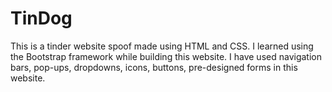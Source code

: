 # TinDog
This is a tinder website spoof made using HTML and CSS. I learned using the Bootstrap framework while building this website. I have used navigation bars, pop-ups, dropdowns, icons, buttons, pre-designed forms in this website.
